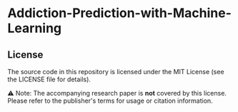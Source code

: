 # Addiction-Prediction-with-Machine-Learning

## License

The source code in this repository is licensed under the MIT License (see the LICENSE file for details).

⚠️ Note: The accompanying research paper is **not** covered by this license. Please refer to the publisher's terms for usage or citation information.
